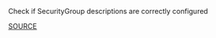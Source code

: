 Check if SecurityGroup descriptions are correctly configured

[SOURCE](https://docs.aws.amazon.com/AWSEC2/latest/APIReference/API_CreateSecurityGroup.html)
